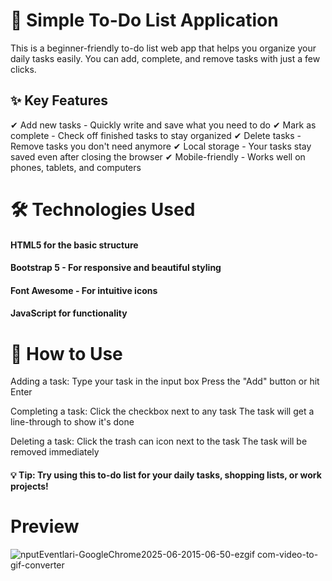 # 📝 Simple To-Do List Application
This is a beginner-friendly to-do list web app that helps you organize your daily tasks easily. You can add, complete, and remove tasks with just a few clicks.

## ✨ Key Features
✔ Add new tasks - Quickly write and save what you need to do
✔ Mark as complete - Check off finished tasks to stay organized
✔ Delete tasks - Remove tasks you don't need anymore
✔ Local storage - Your tasks stay saved even after closing the browser
✔ Mobile-friendly - Works well on phones, tablets, and computers

# 🛠️ Technologies Used
#### HTML5 for the basic structure

#### Bootstrap 5 - For responsive and beautiful styling

#### Font Awesome - For intuitive icons 

#### JavaScript for functionality

# 🚀 How to Use
Adding a task:
Type your task in the input box
Press the "Add" button or hit Enter

Completing a task:
Click the checkbox next to any task
The task will get a line-through to show it's done

Deleting a task:
Click the trash can icon next to the task
The task will be removed immediately

#### 💡 Tip: Try using this to-do list for your daily tasks, shopping lists, or work projects!

# Preview
![nputEventlari-GoogleChrome2025-06-2015-06-50-ezgif com-video-to-gif-converter](https://github.com/user-attachments/assets/08ff45ef-1486-4f30-b684-ea49375b69ee)
